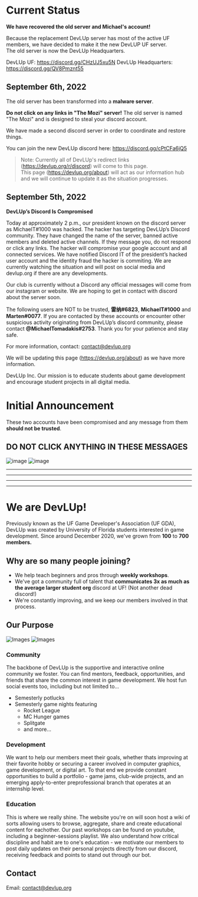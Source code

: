 # Current Status

**We have recovered the old server and Michael's account!**

Because the replacement DevLUp server has most of the active UF members, we have decided to make it the new DevLUP UF server. \
The old server is now the DevLUp Headquarters.

DevLUp UF: https://discord.gg/CHzUJ5xu5N
DevLUp Headquarters: https://discord.gg/QV8Pmznt55

## September 6th, 2022

The old server has been transformed into a **malware server**.

**Do not click on any links in "The Mozi" server!** The old server is named "The Mozi" and is designed to steal your discord account.

We have made a second discord server in order to coordinate and restore things.

You can join the new DevLUp discord here: https://discord.gg/cPtCFa6jQ5

> Note: Currently all of DevLUp's redirect links (https://devlup.org/r/discord) will come to this page. \
> This page (https://devlup.org/about) will act as our information hub and we will continue to update it as the situation progresses.

## September 5th, 2022

**DevLUp’s Discord Is Compromised**

Today at approximately 2 p.m., our president known on the discord server as MichaelT#1000 was hacked. The hacker has targeting DevLUp’s Discord community. They have changed the name of the server, banned active members and deleted active channels. If they message you, do not respond or click any links. The hacker will compromise your google account and all connected services. We have notified Discord IT of the president’s hacked user account and the identity fraud the hacker is commiting. We are currently watching the situation and will post on social media and devlup.org if there are any developments.

Our club is currently without a Discord any official messages will come from our instagram or website. We are hoping to get in contact with discord about the server soon.

The following users are NOT to be trusted, **雷纳#6823**, **MichaelT#1000** and **Marten#0077**. If you are contacted by these accounts or encounter other suspicious activity originating from DevLUp’s discord community, please contact **@MichaelTomadakis#2753**. Thank you for your patience and stay safe.

For more information, contact: contact@devlup.org

We will be updating this page (https://devlup.org/about) as we have more information.

DevLUp Inc.
Our mission is to educate students about game development and encourage student projects in all digital media.

# Initial Announcement

These two accounts have been compromised and any message from them **should not be trusted**.

## DO NOT CLICK ANYTHING IN THESE MESSAGES

![image](https://user-images.githubusercontent.com/42710136/188505818-22fbc4e4-fc84-4cc5-b824-00e1b9b955f2.png)
![image](https://user-images.githubusercontent.com/42710136/188505842-038d11d8-2fcf-4dac-8535-76bc94c4276b.png)

---
---
---
---

# We are DevLUp!

Previously known as the UF Game Developer's Association (UF GDA), DevLUp was created by University of Florida students interested in game development. Since around December 2020, we've grown from **100** to **700 members.**

## Why are so many people joining?

- We help teach beginners and pros through **weekly workshops**.
- We've got a community full of talent that **communicates 3x as much as the average larger student org** discord at UF! (Not another dead discord!)
- We're constantly improving, and we keep our members involved in that process.

## Our Purpose

![Images](https://media.discordapp.net/attachments/922216869312729088/1005218402710863993/unknown.png?width=533&height=400)
![Images](https://media.discordapp.net/attachments/922216869312729088/1005216946809217165/unknown.png?width=300&height=400)

### Community

The backbone of DevLUp is the supportive and interactive online community we foster. You can find mentors, feedback, opportunities, and friends that share the common interest in game development. We host fun social events too, including but not limited to...
* Semesterly potlucks
* Semesterly game nights featuring
  * Rocket League
  * MC Hunger games
  * Splitgate
  * and more... 

### Development

We want to help our members meet their goals, whether thats improving at their favorite hobby or securing a career involved in computer graphics, game development, or digital art. To that end we provide constant opportunities to build a portfolio - game jams, club-wide projects, and an emerging apply-to-enter preprofessional branch that operates at an internship level.

### Education
This is where we really shine. The website you're on will soon host a wiki of sorts allowing users to browse, aggregate, share and create educational content for eachother. Our past workshops can be found on youtube, including a beginner-sessions playlist. We also understand how critical discipline and habit are to one's education - we motivate our members to post daily updates on their personal projects directly from our discord, receiving feedback and points to stand out through our bot. 

[//]: ## (Behind The Scenes, information on the org's story as well as just putting the credits section here.)

## Contact

Email: contact@devlup.org
